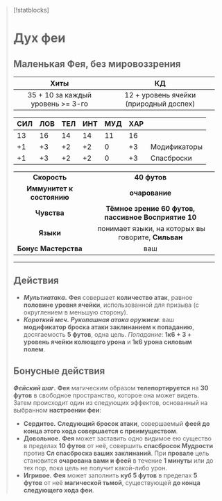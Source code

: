 > [!statblocks]
> # Дух феи
>Маленькая Фея, без мировоззрения
>---
>| Хиты | КД |
>| :---: | :---: |
>| 35 + 10 за каждый уровень >= 3-го | 12 + уровень ячейки (природный доспех) |
>
>| **СИЛ** | **ЛОВ** | **ТЕЛ** | **ИНТ** | **МУД** | **ХАР** | |
>| ------ | ------- | ------ | ------ | ------- | ------ | ------ |
>| 13 | 16 | 14 | 14 | 11 | 16 | |
>| +1 | +3 | +2 | +2 | 0 | +3 | Модификаторы |
>| +1 | +3 | +2 | +2 | 0 | +3 | Спасброски |
>
>| | |
>| :---: | :---: |
>| **Скорость** | **40 футов** |
>| **Иммунитет к состоянию** | **очарование** |
>| **Чувства** | **Тёмное зрение 60 футов, пассивное Восприятие 10** |
>| **Языки** | понимает языки, на которых вы говорите, **Сильван** |
>| **Бонус Мастерства** | ваш |
>---
> ## Действия
>- **_Мультиатака_.** **Фея** совершает **количество атак**, равное **половине уровня ячейки**, использованной для призыва (с округлением в меньшую сторону).
>- **_Короткий меч_.** **_Рукопашная атака оружием_**: ваш **модификатор броска атаки заклинанием к попаданию**, досягаемость **5 футов**, одна цель. _Попадание_: **1к6 + 3 + уровень ячейки колющего урона** и **1к6 урона силовым полем**.
>## Бонусные действия
>**_Фейский шаг_.** **Фея** магическим образом **телепортируется** на **30 футов** в свободное пространство, которое она может видеть. Затем происходит один из следующих эффектов, основанный на выбранном **настроении феи**:
>- **Сердитое.** **Следующий бросок атаки**, совершаемый **феей до конца этого хода совершается с преимуществом**.
>- **Довольное.** **Фея** может заставить одно видимое ею существо в пределах **10 футов** от неё, совершить **спасбросок Мудрости** против **Сл спасброска ваших заклинаний**. При **провале** цель становится **очарована вами и феей** в течение **1 минуты** или до тех пор, пока цель не получит какой-либо урон.
>- **Игривое.** **Фея** может заполнить **куб 5 футов** в пределах **5 футов** от неё **магической тьмой**, существующей **до конца следующего хода феи**.